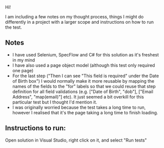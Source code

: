 Hi!

I am including a few notes on my thought process, things I might do differently in a project with a larger scope and instructions on how to run the test.

## Notes
 - I have used Selenium, SpecFlow and C# for this solution as it's freshest in my mind
 - I have also used a page object model (although this test only required one page)
 - For the last step ("Then I can see "This field is required" under the Date of Birth box") I would normally make it more reusable by mapping the names of the fields to the "for" labels so that we could reuse that step definition for all field validations (e.g. ["Date of Birth", "dob"], ["Email Address", "map(email)"] etc). It just seemed a bit overkill for this particular test but I thought I'd mention it. 
 - I was originally worried because the test takes a long time to run, however I realised that it's the page taking a long time to finish loading.
 
 ## Instructions to run: 
 Open solution in Visual Studio, right click on it, and select "Run tests"
